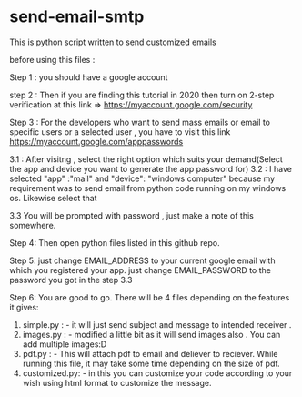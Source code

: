 # send-email-smtp
This is python script written to send customized emails

before using this files :

Step 1 : you should have a google account

step 2 : Then if you are finding this tutorial in 2020 then turn on 2-step verification at this link => https://myaccount.google.com/security

Step 3 : For the developers who want to send mass emails or email to specific users or a selected user , you have to visit this link
https://myaccount.google.com/apppasswords

  3.1 : After visitng , select the right option which suits your demand(Select the app and device you want to generate the app password for)
  3.2 : I have selected  "app" :"mail" and "device": "windows computer" because my requirement was to send email from python code running on my windows os. Likewise select that
  
  3.3 You will be prompted with password , just make a note of this somewhere.

Step 4: Then open python files listed in this github repo.

Step 5: just change EMAIL_ADDRESS to your current google email with which you registered your app.
      just change EMAIL_PASSWORD to the password you got in the step 3.3
      
Step 6: You are good to go.
There will be 4 files depending on the features it gives:
1. simple.py : - it will just send subject and message to intended receiver .
2. images.py : - modified a little bit as it will send images also . You can add multiple images:D
3. pdf.py    : - This will attach pdf to email and deliever to reciever. While running this file, it may take some time depending on the size of pdf.
4. customized.py: - in this you can customize your code according to your wish using html format to customize the message.

